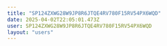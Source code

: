 ```yaml
---
title: "SP124ZXWG28W9JP8R6JTQE4RV780F15RV54PX6WQD"
date: 2025-04-02T22:05:01.473Z
user: SP124ZXWG28W9JP8R6JTQE4RV780F15RV54PX6WQD
layout: "users"
---
```

    
